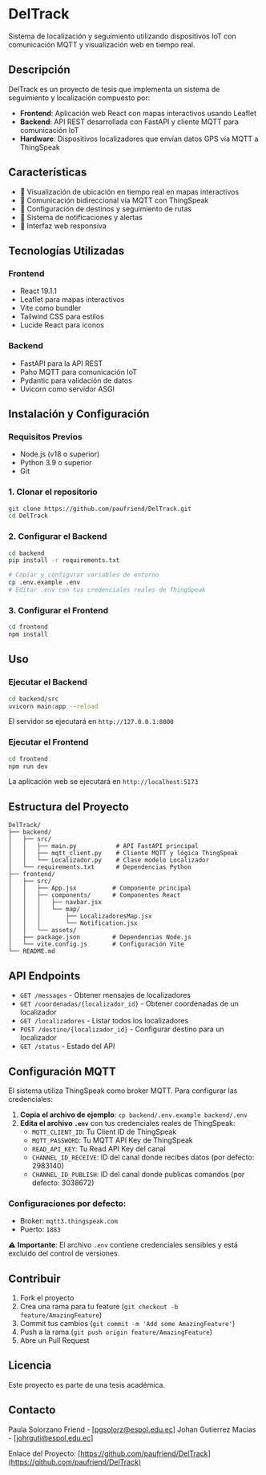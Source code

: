 # DelTrack

Sistema de localización y seguimiento utilizando dispositivos IoT con comunicación MQTT y visualización web en tiempo real.

## Descripción

DelTrack es un proyecto de tesis que implementa un sistema de seguimiento y localización compuesto por:

- **Frontend**: Aplicación web React con mapas interactivos usando Leaflet
- **Backend**: API REST desarrollada con FastAPI y cliente MQTT para comunicación IoT
- **Hardware**: Dispositivos localizadores que envían datos GPS vía MQTT a ThingSpeak

## Características

- 📍 Visualización de ubicación en tiempo real en mapas interactivos
- 🔄 Comunicación bidireccional vía MQTT con ThingSpeak
- 🎯 Configuración de destinos y seguimiento de rutas
- 🔔 Sistema de notificaciones y alertas
- 📱 Interfaz web responsiva

## Tecnologías Utilizadas

### Frontend
- React 19.1.1
- Leaflet para mapas interactivos
- Vite como bundler
- Tailwind CSS para estilos
- Lucide React para iconos

### Backend  
- FastAPI para la API REST
- Paho MQTT para comunicación IoT
- Pydantic para validación de datos
- Uvicorn como servidor ASGI

## Instalación y Configuración

### Requisitos Previos
- Node.js (v18 o superior)
- Python 3.9 o superior
- Git

### 1. Clonar el repositorio
```bash
git clone https://github.com/paufriend/DelTrack.git
cd DelTrack
```

### 2. Configurar el Backend
```bash
cd backend
pip install -r requirements.txt

# Copiar y configurar variables de entorno
cp .env.example .env
# Editar .env con tus credenciales reales de ThingSpeak
```

### 3. Configurar el Frontend
```bash
cd frontend
npm install
```

## Uso

### Ejecutar el Backend
```bash
cd backend/src
uvicorn main:app --reload
```
El servidor se ejecutará en `http://127.0.0.1:8000`

### Ejecutar el Frontend
```bash
cd frontend
npm run dev
```
La aplicación web se ejecutará en `http://localhost:5173`

## Estructura del Proyecto

```
DelTrack/
├── backend/
│   ├── src/
│   │   ├── main.py           # API FastAPI principal
│   │   ├── mqtt_client.py    # Cliente MQTT y lógica ThingSpeak
│   │   └── Localizador.py    # Clase modelo Localizador
│   └── requirements.txt      # Dependencias Python
├── frontend/
│   ├── src/
│   │   ├── App.jsx          # Componente principal
│   │   ├── components/      # Componentes React
│   │   │   ├── navbar.jsx
│   │   │   └── map/
│   │   │       ├── LocalizadoresMap.jsx
│   │   │       └── Notification.jsx
│   │   └── assets/
│   ├── package.json         # Dependencias Node.js
│   └── vite.config.js       # Configuración Vite
└── README.md
```

## API Endpoints

- `GET /messages` - Obtener mensajes de localizadores
- `GET /coordenadas/{localizador_id}` - Obtener coordenadas de un localizador
- `GET /localizadores` - Listar todos los localizadores
- `POST /destino/{localizador_id}` - Configurar destino para un localizador
- `GET /status` - Estado del API

## Configuración MQTT

El sistema utiliza ThingSpeak como broker MQTT. Para configurar las credenciales:

1. **Copia el archivo de ejemplo**: `cp backend/.env.example backend/.env`
2. **Edita el archivo `.env`** con tus credenciales reales de ThingSpeak:
   - `MQTT_CLIENT_ID`: Tu Client ID de ThingSpeak
   - `MQTT_PASSWORD`: Tu MQTT API Key de ThingSpeak  
   - `READ_API_KEY`: Tu Read API Key del canal
   - `CHANNEL_ID_RECEIVE`: ID del canal donde recibes datos (por defecto: 2983140)
   - `CHANNEL_ID_PUBLISH`: ID del canal donde publicas comandos (por defecto: 3038672)

### Configuraciones por defecto:
- Broker: `mqtt3.thingspeak.com`
- Puerto: `1883`

⚠️ **Importante**: El archivo `.env` contiene credenciales sensibles y está excluido del control de versiones.

## Contribuir

1. Fork el proyecto
2. Crea una rama para tu feature (`git checkout -b feature/AmazingFeature`)
3. Commit tus cambios (`git commit -m 'Add some AmazingFeature'`)
4. Push a la rama (`git push origin feature/AmazingFeature`)
5. Abre un Pull Request

## Licencia

Este proyecto es parte de una tesis académica.

## Contacto

Paula Solorzano Friend - [pgsolorz@espol.edu.ec]
Johan Gutierrez Macias - [johrguti@espol.edu.ec]

Enlace del Proyecto: [https://github.com/paufriend/DelTrack](https://github.com/paufriend/DelTrack)
